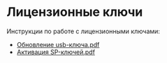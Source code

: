 # Лицензионные ключи

Инструкции по работе с лицензионными ключами:

* [Обновление usb-ключа.pdf]()
* [Активация SP-ключей.pdf]()
